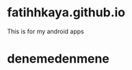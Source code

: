 # fatihhkaya.github.io
This is for my android apps
<h1>denemedenmene</h1>
<script data-ad-client="ca-pub-3283172845812612" async src="https://pagead2.googlesyndication.com/pagead/js/adsbygoogle.js"></script>
